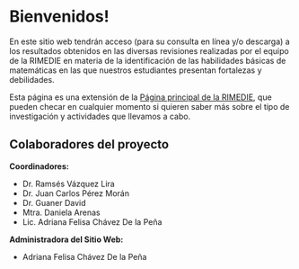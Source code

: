 # Bienvenidos!

En este sitio web tendrán acceso (para su consulta en línea y/o descarga) a los resultados obtenidos en las diversas revisiones realizadas por el equipo de la RIMEDIE en materia de la identificación de las habilidades básicas de matemáticas en las que nuestros estudiantes presentan fortalezas y debilidades.

Esta página es una extensión de la [Página principal de la RIMEDIE](https://bouslab25.github.io), que pueden checar en cualquier momento si quieren saber más sobre el tipo de investigación y actividades que llevamos a cabo.

## Colaboradores del proyecto
**Coordinadores:** 
- Dr. Ramsés Vázquez Lira
- Dr. Juan Carlos Pérez Morán
- Dr. Guaner David 
- Mtra. Daniela Arenas
- Lic. Adriana Felisa Chávez De la Peña

**Administradora del Sitio Web:**
- Adriana Felisa Chávez De la Peña
